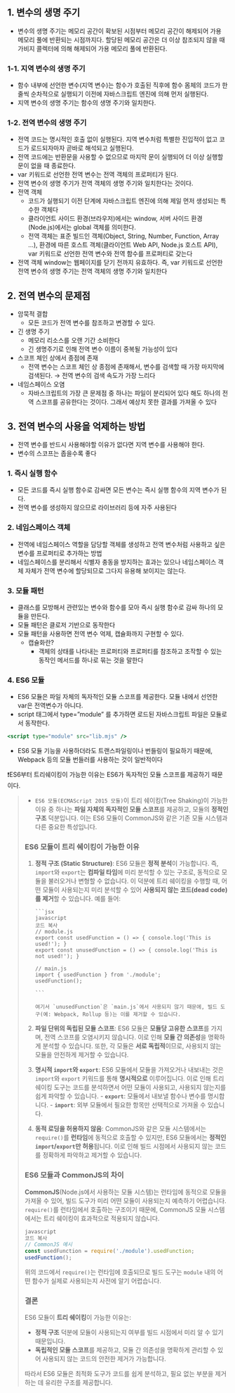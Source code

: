 ## 1. 변수의 생명 주기

- 변수의 생명 주기는 메모리 공간이 확보된 시점부터 메모리 공간이 해제되어 가용 메모리 풀에 반환되는 시점까지다. 할당된 메모리 공간은 더 이상 참조되지 않을 때 가비지 콜렉터에 의해 해제되어 가용 메모리 풀에 반환된다.

### 1-1. 지역 변수의 생명 주기

- 함수 내부에 선언한 변수(지역 변수)는 함수가 호출된 직후에 함수 몸체의 코드가 한 줄씩 순차적으로 실행되기 이전에 자바스크립트 엔진에 의해 먼저 실행된다.
- 지역 변수의 생명 주기는 함수의 생명 주기와 일치한다.

### 1-2. 전역 변수의 생명 주기

- 전역 코드는 명시적인 호출 없이 실행된다. 지역 변수처럼 특별한 진입적이 없고 코드가 로드되자마자 곧바로 해석되고 실행된다.
- 전역 코드에는 반환문을 사용할 수 없으므로 마지막 문이 실행되어 더 이상 실행할 문이 없을 때 종료한다.
- var 키워드로 선언한 전역 변수는 전역 객체의 프로퍼티가 된다.
- 전역 변수의 생명 주기가 전역 객체의 생명 주기와 일치한다는 것이다.
- 전역 객체
  - 코드가 실행되기 이전 단계에 자바스크립트 엔진에 의해 제일 먼저 생성되는 특수한 객체다
  - 클라이언트 사이드 환경(브라우저)에서는 window, 서버 사이드 환경(Node.js)에서는 global 객체를 의미한다.
  - 전역 객체는 표준 빌드인 객체(Object, String, Number, Function, Array …), 환경에 따른 호스트 객체(클라이언트 Web API, Node.js 호스트 API), var 키워드로 선언한 전역 변수와 전역 함수를 프로퍼티로 갖는다
- 전역 객체 window는 웹페이지를 닫기 전까지 유효하다. 즉, var 키워드로 선언한 전역 변수의 생명 주기는 전역 객체의 생명 주기와 일치한다

## 2. 전역 변수의 문제점

- 암묵적 결합
  - 모든 코드가 전역 변수를 참조하고 변경할 수 있다.
- 긴 생명 주기
  - 메모리 리소스를 오랜 기간 소비한다
  - 긴 생명주기로 인해 전역 변수 이름이 중복될 가능성이 있다
- 스코프 체인 상에서 종점에 존재
  - 전역 변수는 스코프 체인 상 종점에 존재해서, 변수를 검색할 때 가장 마지막에 검색된다. → 전역 변수의 검색 속도가 가장 느리다
- 네임스페이스 오염
  - 자바스크립트의 가장 큰 문제점 중 하나는 파일이 분리되어 있다 해도 하나의 전역 스코프를 공유한다는 것이다. 그래서 예상치 못한 결과를 가져올 수 있다

## 3. 전역 변수의 사용을 억제하는 방법

- 전역 변수를 반드시 사용해야할 이유가 없다면 지역 변수를 사용해야 한다.
- 변수의 스코프는 좁을수록 좋다

### 1. 즉시 실행 함수

- 모든 코드를 즉시 실행 함수로 감싸면 모든 변수는 즉시 실행 함수의 지역 변수가 된다.
- 전역 변수를 생성하지 않으므로 라이브러리 등에 자주 사용된다

### 2. 네임스페이스 객체

- 전역에 네임스페이스 역할을 담당할 객체를 생성하고 전역 변수처럼 사용하고 싶은 변수를 프로퍼티로 추가하는 방법
- 네임스페이스를 분리해서 식별자 충동을 방지하는 효과는 있으나 네임스페이스 객체 자체가 전역 변수에 할당되므로 그다지 유용해 보이지는 않는다.

### 3. 모듈 패턴

- 클래스를 모방해서 관련있는 변수와 함수를 모아 즉시 실행 함수로 감싸 하나의 모듈을 만든다.
- 모듈 패턴은 클로저 기반으로 동작한다
- 모듈 패턴을 사용하면 전역 변수 억제, 캡슐화까지 구현할 수 있다.
  - 캡슐화란?
    - 객체의 상태를 나타내는 프로퍼티와 프로퍼티를 참조하고 조작할 수 있는 동작인 메서드를 하나로 묶는 것을 말한다

### 4. ES6 모듈

- ES6 모듈은 파일 자체의 독자적인 모듈 스코프를 제공한다. 모듈 내에서 선언한 var은 전역변수가 아니다.
- script 태그에서 type=”module” 를 추가하면 로드된 자바스크립트 파일은 모듈로서 동작한다.

```jsx
<script type="module" src="lib.mjs" />
```

- ES6 모듈 기능을 사용하더라도 트랜스파일링이나 번들링이 필요하기 때문에, Webpack 등의 모듈 번들러를 사용하는 것이 일반적이다

❗️ES6부터 트리쉐이킹이 가능한 이유는 ES6가 독자적인 모듈 스코프를 제공하기 때문이다.

> - `ES6 모듈(ECMAScript 2015 모듈)`이 트리 쉐이킹(Tree Shaking)이 가능한 이유 중 하나는 **파일 자체의 독자적인 모듈 스코프**를 제공하고, 모듈의 **정적인 구조** 덕분입니다. 이는 ES6 모듈이 CommonJS와 같은 기존 모듈 시스템과 다른 중요한 특성입니다.
>
> ### ES6 모듈이 트리 쉐이킹이 가능한 이유
>
> 1.  **정적 구조 (Static Structure)**:
>     ES6 모듈은 **정적 분석**이 가능합니다. 즉, `import`와 `export`는 **컴파일 타임**에 미리 분석할 수 있는 구조로, 동적으로 모듈을 불러오거나 변형할 수 없습니다. 이 덕분에 트리 쉐이킹을 수행할 때, 어떤 모듈이 사용되는지 미리 분석할 수 있어 **사용되지 않는 코드(dead code)를 제거**할 수 있습니다.
>         예를 들어:
>
>         ```jsx
>         javascript
>         코드 복사
>         // module.js
>         export const usedFunction = () => { console.log('This is used!'); }
>         export const unusedFunction = () => { console.log('This is not used!'); }
>
>         // main.js
>         import { usedFunction } from './module';
>         usedFunction();
>
>         ```
>
>         여기서 `unusedFunction`은 `main.js`에서 사용되지 않기 때문에, 빌드 도구(예: Webpack, Rollup 등)는 이를 제거할 수 있습니다.
> 2.  **파일 단위의 독립된 모듈 스코프**:
>     ES6 모듈은 **모듈당 고유한 스코프**를 가지며, 전역 스코프를 오염시키지 않습니다. 이로 인해 **모듈 간 의존성**을 명확하게 분석할 수 있습니다. 또한, 각 모듈은 **서로 독립적**이므로, 사용되지 않는 모듈을 안전하게 제거할 수 있습니다.
> 3.  **명시적 `import`와 `export`**:
>     ES6 모듈에서 모듈을 가져오거나 내보내는 것은 `import`와 `export` 키워드를 통해 **명시적으로** 이루어집니다. 이로 인해 트리 쉐이킹 도구는 코드를 분석하면서 어떤 모듈이 사용되고, 사용되지 않는지를 쉽게 파악할 수 있습니다. - **`export`**: 모듈에서 내보낼 함수나 변수를 명시합니다. - **`import`**: 외부 모듈에서 필요한 항목만 선택적으로 가져올 수 있습니다.
> 4.  **동적 로딩을 허용하지 않음**:
>     CommonJS와 같은 모듈 시스템에서는 `require()`를 **런타임**에 동적으로 호출할 수 있지만, ES6 모듈에서는 **정적인 `import`/`export`만 허용**됩니다. 이로 인해 빌드 시점에서 사용되지 않는 코드를 정확하게 파악하고 제거할 수 있습니다.
>
> ### ES6 모듈과 CommonJS의 차이
>
> **CommonJS**(Node.js에서 사용하는 모듈 시스템)는 런타임에 동적으로 모듈을 가져올 수 있어, 빌드 도구가 미리 어떤 모듈이 사용되는지 예측하기 어렵습니다. `require()`를 런타임에서 호출하는 구조이기 때문에, CommonJS 모듈 시스템에서는 트리 쉐이킹이 효과적으로 적용되지 않습니다.
>
> ```jsx
> javascript
> 코드 복사
> // CommonJS 예시
> const usedFunction = require('./module').usedFunction;
> usedFunction();
>
> ```
>
> 위의 코드에서 `require()`는 런타임에 호출되므로 빌드 도구는 `module` 내의 어떤 함수가 실제로 사용되는지 사전에 알기 어렵습니다.
>
> ### 결론
>
> ES6 모듈이 **트리 쉐이킹**이 가능한 이유는:
>
> - **정적 구조** 덕분에 모듈이 사용되는지 여부를 빌드 시점에서 미리 알 수 있기 때문입니다.
> - **독립적인 모듈 스코프**를 제공하고, 모듈 간 의존성을 명확하게 관리할 수 있어 사용되지 않는 코드의 안전한 제거가 가능합니다.
>
> 따라서 ES6 모듈은 최적화 도구가 코드를 쉽게 분석하고, 필요 없는 부분을 제거하는 데 유리한 구조를 제공합니다.
